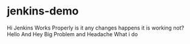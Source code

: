 # jenkins-demo
Hi Jenkins Works Properly
is it any changes happens
it is working not?
Hello
And Hey
Big Problem and Headache
What i do
